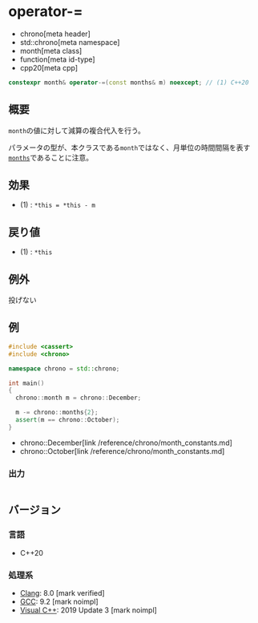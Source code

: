 # operator-=
* chrono[meta header]
* std::chrono[meta namespace]
* month[meta class]
* function[meta id-type]
* cpp20[meta cpp]

```cpp
constexpr month& operator-=(const months& m) noexcept; // (1) C++20
```

## 概要
`month`の値に対して減算の複合代入を行う。

パラメータの型が、本クラスである`month`ではなく、月単位の時間間隔を表す[`months`](/reference/chrono/duration_aliases.md)であることに注意。


## 効果
- (1) : `*this = *this - m`


## 戻り値
- (1) : `*this`


## 例外
投げない


## 例
```cpp example
#include <cassert>
#include <chrono>

namespace chrono = std::chrono;

int main()
{
  chrono::month m = chrono::December;

  m -= chrono::months{2};
  assert(m == chrono::October);
}
```
* chrono::December[link /reference/chrono/month_constants.md]
* chrono::October[link /reference/chrono/month_constants.md]

### 出力
```
```

## バージョン
### 言語
- C++20

### 処理系
- [Clang](/implementation.md#clang): 8.0 [mark verified]
- [GCC](/implementation.md#gcc): 9.2 [mark noimpl]
- [Visual C++](/implementation.md#visual_cpp): 2019 Update 3 [mark noimpl]
